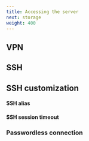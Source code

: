 ```yaml
---
title: Accessing the server
next: storage
weight: 400
---
```


## VPN

## SSH

## SSH customization

#### SSH alias

#### SSH session timeout

### Passwordless connection
